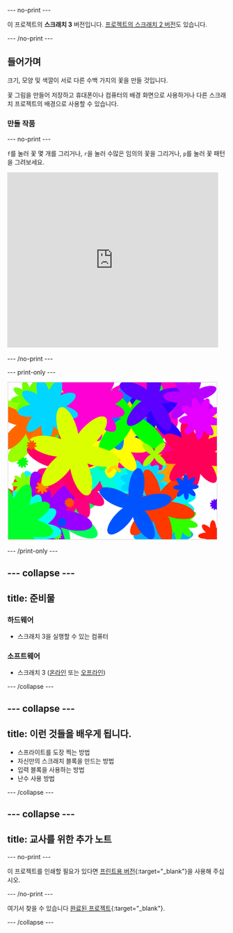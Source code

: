 --- no-print ---

이 프로젝트의 **스크래치 3** 버전입니다. [프로젝트의 스크래치 2 버전](https://projects.raspberrypi.org/ko-KR/projects/flower-generator-scratch2)도 있습니다.

--- /no-print ---

## 들어가며

크기, 모양 및 색깔이 서로 다른 수백 가지의 꽃을 만들 것입니다.

꽃 그림을 만들어 저장하고 휴대폰이나 컴퓨터의 배경 화면으로 사용하거나 다른 스크래치 프로젝트의 배경으로 사용할 수 있습니다.

### 만들 작품

--- no-print ---

`f`를 눌러 꽃 몇 개를 그리거나, `r`을 눌러 수많은 임의의 꽃을 그리거나, `p`를 눌러 꽃 패턴을 그려보세요.

<div class="scratch-preview">
  <iframe allowtransparency="true" width="485" height="402" src="https://scratch.mit.edu/projects/embed/253355932/?autostart=false" frameborder="0" scrolling="no"></iframe>
</div>

--- /no-print ---

--- print-only ---

![임의의 꽃](images/flower-random.png)

--- /print-only ---

--- collapse ---
---
title: 준비물
---

### 하드웨어

+ 스크래치 3을 실행할 수 있는 컴퓨터

### 소프트웨어

+ 스크래치 3 ([온라인](https://rpf.io/scratch-on) 또는 [오프라인](https://rpf.io/scratch-off))

--- /collapse ---

--- collapse ---
---
title: 이런 것들을 배우게 됩니다.
---

+ 스프라이트를 도장 찍는 방법 
+ 자신만의 스크래치 블록을 만드는 방법
+ 입력 블록을 사용하는 방법 
+ 난수 사용 방법 

--- /collapse ---

--- collapse ---
---
title: 교사를 위한 추가 노트
---

--- no-print ---

이 프로젝트를 인쇄할 필요가 있다면 [프린트용 버전](https://projects.raspberrypi.org/ko-KR/projects/flower-generator/print){:target="_blank"}을 사용해 주십시오.

--- /no-print ---

여기서 찾을 수 있습니다 [완료된 프로젝트](http://rpf.io/p/ko-KR/flower-generator-get){:target="_blank"}.

--- /collapse ---